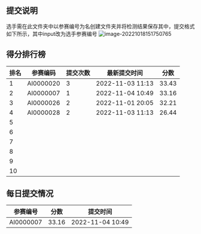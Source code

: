 ## 提交说明

选手需在此文件夹中以参赛编号为名创建文件夹并将检测结果保存其中，提交格式如下所示，其中input改为选手参赛编号
![image-20221018151750765](https://user-images.githubusercontent.com/69101221/196369534-511fb2f1-499d-4563-ad26-47bfb904e68c.png)

## 得分排行榜

| 排名 | 参赛编码  | 提交次数 | 最新提交时间     | 分数  |
| ---- | --------- | -------- | ---------------- | ----- |
| 1    | AI0000020 | 3        | 2022‎-11‎-‎03‎ 11:13 | 33.43 |
| 2    | AI0000007 | 1        | 2022‎-11‎-‎04‎ 10:49 | 33.16 |
| 3    | AI0000026 | 2        | 2022‎-11‎-‎01‎ 20:05 | 32.21 |
| 4    | AI0000028 | 2        | 2022‎-11‎-‎03‎ 11:13 | 26.44 |
| 5    |           |          |                  |       |
| 6    |           |          |                  |       |
| 7    |           |          |                  |       |
| 8    |           |          |                  |       |
| 9    |           |          |                  |       |
| 10   |           |          |                  |       |

## 每日提交情况

| 参赛编号  | 分数  | 提交时间         |
| --------- | ----- | ---------------- |
| AI0000007 | 33.16 | 2022‎-11‎-‎04‎ 10:49 |


